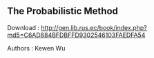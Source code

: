 ## The Probabilistic Method

Download : http://gen.lib.rus.ec/book/index.php?md5=C6AD884BFDBFFD9302546103FAEDFA54

Authors : Kewen Wu
